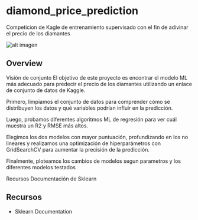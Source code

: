 # diamond_price_prediction

Competicion de Kagle de entrenamiento supervisado con el fin de adivinar el precio de los diamantes 

![alt imagen](https://images-wixmp-ed30a86b8c4ca887773594c2.wixmp.com/i/15081ebe-a86a-4d6b-9fc9-23d9d799b1a1/d8dldlt-ea56a7e3-b5f8-4c6d-8ec0-613ec5498637.png)

## Overview


Visión de conjunto
El objetivo de este proyecto es encontrar el modelo ML más adecuado para predecir el precio de los diamantes utilizando un enlace de conjunto de datos de Kaggle.

Primero, limpiamos el conjunto de datos para comprender cómo se distribuyen los datos y qué variables podrían influir en la predicción.

Luego, probamos diferentes algoritmos ML de regresión para ver cuál muestra un R2 y RMSE más altos.

Elegimos los dos modelos con mayor puntuación, profundizando en los no lineares  y realizamos una optimización de hiperparámetros con GridSearchCV para aumentar la precisión de la predicción.

Finalmente, ploteamos los cambios de modelos segun parametros y los diferentes modelos testados

Recursos
Documentación de Sklearn



## Recursos

* Sklearn Documentation 
